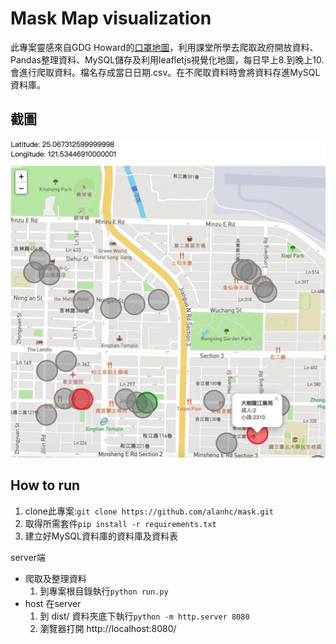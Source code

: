 Mask Map visualization
=====

此專案靈感來自GDG Howard的[口罩地圖](https://mask.goodideas-studio.com/)，利用課堂所學去爬取政府開放資料、Pandas整理資料、MySQL儲存及利用leafletjs視覺化地圖，每日早上8.到晚上10.會進行爬取資料。檔名存成當日日期.csv。在不爬取資料時會將資料存進MySQL資料庫。
## 截圖
![](img/1.png)
## How to run
1. clone此專案:```git clone https://github.com/alanhc/mask.git```
2. 取得所需套件```pip install -r requirements.txt```
3. 建立好MySQL資料庫的資料庫及資料表

server端
* 爬取及整理資料
  1. 到專案根目錄執行```python run.py```
* host 在server
  1. 到 dist/ 資料夾底下執行```python -m http.server 8080```
  2. 瀏覽器打開 http://localhost:8080/
